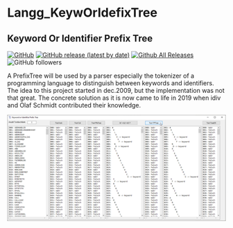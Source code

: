 # Langg_KeywOrIdefixTree  
## Keyword Or Identifier Prefix Tree  

[![GitHub](https://img.shields.io/github/license/OlimilO1402/Langg_KeywOrIdefixTree?style=plastic)](https://github.com/OlimilO1402/Langg_KeywOrIdefixTree/blob/master/LICENSE) 
[![GitHub release (latest by date)](https://img.shields.io/github/v/release/OlimilO1402/Langg_KeywOrIdefixTree?style=plastic)](https://github.com/OlimilO1402/Langg_KeywOrIdefixTree/releases/latest) 
[![Github All Releases](https://img.shields.io/github/downloads/OlimilO1402/Langg_KeywOrIdefixTree/total.svg)](https://github.com/OlimilO1402/Langg_KeywOrIdefixTree/releases/download/v2023.6.25/Langg_KeywOrIdefixTree_v2023.6.25.zip) 
![GitHub followers](https://img.shields.io/github/followers/OlimilO1402?style=social) 
  
A PrefixTree will be used by a parser especially the tokenizer of a programming language to distinguish between keywords and identifiers.  
The idea to this project started in dec.2009, but the implementation was not that great. The concrete solution as it is now came to life in 2019 when idiv and Olaf Schmidt contributed their knowledge.

![TyTex Image](Resources/KeywOrIdefixTree.png "KeywOrIdefixTree Image")  

